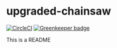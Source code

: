 # upgraded-chainsaw

[![CircleCI](https://circleci.com/gh/drazisil/upgraded-chainsaw.svg?style=shield)](https://circleci.com/gh/drazisil/upgraded-chainsaw) [![Greenkeeper badge](https://badges.greenkeeper.io/drazisil/upgraded-chainsaw.svg)](https://greenkeeper.io/)

This is a README
